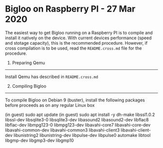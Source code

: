 Bigloo on Raspberry PI - 27 Mar 2020
====================================

The easiest way to get Bigloo running on a Raspberry PI is to compile
and install it natively on the device. With current devices performance
(speed and stotage capacity), this is the recommended procedure.
However, if cross compilation is to be used, read the `README.cross.md`
file for the procedure.

1. Preparing Qemu
-----------------

Install Qemu has described in `README.cross.md`


2. Compiling Bigloo
-------------------

To compile Bigloo on Debian 9 (buster), install the following packages
before proceeds as on any regular Linux box

   (in guest) sudo apt update
   (in guest) sudo apt install -y dh-make libssl1.0.2 libssl-dev libsqlite3-0 libsqlite3-dev libasound2 libasound2-dev libflac8 libflac-dev libmpg123-0 libmpg123-dev libavahi-core7 libavahi-core-dev libavahi-common-dev libavahi-common3 libavahi-client3 libavahi-client-dev libunistring2 libunistring-dev libpulse-dev libpulse0 automake libtool libgmp-dev libgmp3-dev libgmp10
